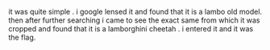 it was quite simple .
i google lensed it and found that it is a lambo old model.
then after further searching i came to see the exact same from which it was cropped and found that it is a lamborghini cheetah . 
i entered it and it was the flag.

